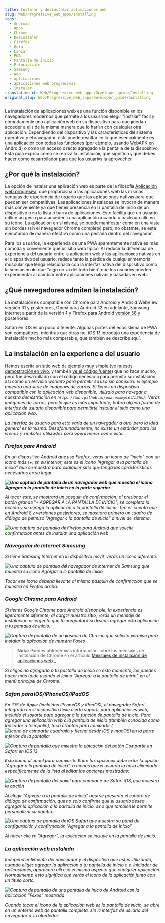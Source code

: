 ```yaml
---
title: Instalar y desinstalar aplicaciones web
slug: Web/Progressive_web_apps/Installing
tags:
  - Android
  - Apps
  - Chrome
  - Desinstalar
  - Firefox
  - Guía
  - Lanzar
  - PWA
  - Pantalla de inicio
  - Principiante
  - Samsung
  - Web
  - aplicaciones
  - aplicaciones web progresivas
  - instalar
translation_of: Web/Progressive_web_apps/Developer_guide/Installing
original_slug: Web/Progressive_web_apps/Developer_guide/Installing
---
```


La instalación de aplicaciones web es una función disponible en los navegadores modernos que permite a los usuarios elegir "instalar" fácil y cómodamente una aplicación web en su dispositivo para que puedan acceder a ella de la misma manera que lo harían con cualquier otra aplicación. Dependiendo del dispositivo y las características del sistema operativo y el navegador, esto puede resultar en lo que esencialmente es una aplicación con todas las funciones (por ejemplo, usando [WebAPK](https://developers.google.com/web/fundamentals/integration/webapks) en Android) o como un acceso directo agregado a la pantalla de tu dispositivo. Esta guía explica cómo se realiza la instalación, qué significa y qué debes hacer como desarrollador para que los usuarios la aprovechen.

## ¿Por qué la instalación?

La opción de instalar una aplicación web es parte de la filosofía [Aplicación web progresiva](/es/docs/Web/Progressive_web_apps), que proporciona a las aplicaciones web las mismas ventajas de experiencia de usuario que las aplicaciones nativas para que puedan ser competitivas. Las aplicaciones instaladas se invocan de manera más conveniente ya que tienen presencia en la pantalla de inicio de un dispositivo o en la lista o barra de aplicaciones. Esto facilita que un usuario utilice un gesto para acceder a una aplicación tocando o haciendo clic en su icono. La aplicación en sí misma, se puede manifestar como en una vista sin bordes (sin el navegador Chrome completo) pero, no obstante, se está ejecutando de manera efectiva como una pestaña dentro del navegador.

Para los usuarios, la experiencia de una PWA aparentemente nativa es más cómoda y conveniente que un sitio web típico. Al reducir la diferencia de experiencia del usuario entre la aplicación web y las aplicaciones nativas en el dispositivo del usuario, reduce tanto la pérdida de cualquier memoria muscular que tenga relacionada con la interfaz nativa del dispositivo como la sensación de que "algo no va del todo bien" que los usuarios pueden experimentar al cambiar entre aplicaciones nativas y basadas en web.

## ¿Qué navegadores admiten la instalación?

La instalación es compatible con Chrome para Android y Android WebView versión 31 y posteriores, Opera para Android 32 en adelante, Samsung Internet a partir de la versión 4 y Firefox para Android [versión 58](/es/docs/Mozilla/Firefox/Releases/58) y posteriores.

Safari en iOS es un poco diferente. Algunas partes del ecosistema de PWA son compatibles, mientras que otras no. iOS 13 introdujo una experiencia de instalación mucho más comparable, que también se describe aquí.

## La instalación en la experiencia del usuario

Hemos escrito un sitio web de ejemplo muy simple ([ve nuestra demostración en vivo](https://mdn.github.io/pwa-examples/a2hs/), y también [ve el código fuente](https://github.com/mdn/pwa-examples/tree/master/a2hs)) que no hace mucho, pero fue desarrollado con el código necesario para permitir su instalación, así como un servicio _worker> para permitir su uso sin conexión. El ejemplo muestra una serie de imágenes de zorros. Si tienes un dispositivo compatible con la aplicación web disponible, utilízalo para navegar a nuestra demostración en `https://mdn.github.io/pwa-examples/a2hs/`. Verás imágenes de zorros, pero lo que es más importante, habrá alguna forma de interfaz de usuario disponible para permitirte instalar el sitio como una aplicación web._

_La interfaz de usuario para esto varía de un navegador a otro, pero la idea general es la misma. Desafortunadamente, no existe un estándar para los iconos y símbolos utilizados para operaciones como esta._

### _Firefox para Android_

_En un dispositivo Android que usa Firefox, verás un ícono de "inicio" con un ícono más (+) en su interior; este es el ícono "Agregar a la pantalla de inicio" que se muestra para cualquier sitio que tenga las características necesarias en su lugar._

_**![Una captura de pantalla de un navegador web que muestra el ícono Agregar a la pantalla de inicio en la parte superior](<https://mdn.mozillademos.org/files/17158/android-a2hs-icon.png >)**_

_Al tocar este, se mostrará un pasquín de confirmación; al presionar el botón grande "+ AGREGAR A LA PANTALLA DE INICIO", se completa la acción y se agrega la aplicación a la pantalla de inicio. Ten en cuenta que en Android 8 y versiones posteriores, se mostrará primero un cuadro de diálogo de permiso "Agregar a la pantalla de inicio" a nivel del sistema._

_![Una captura de pantalla de Firefox para Android que solicita confirmación antes de instalar una aplicación web](https://mdn.mozillademos.org/files/17160/fx-a2hs-banner.png)_

### _Navegador de Internet Samsung_

_Si tiene Samsung Internet en tu dispositivo móvil, verás un icono diferente._

_![Una captura de pantalla del navegador de Internet de Samsung que muestra su icono Agregar a la pantalla de inicio](https://mdn.mozillademos.org/files/17161/samsung-internet-add-app.png)_

_Tocar ese ícono debería llevarte al mismo pasquín de confirmación que se muestra en Firefox arriba._

### _Google Chrome para Android_

_Si tienes Google Chrome para Android disponible, la experiencia es ligeramente diferente; al cargar nuestro sitio, verás un mensaje de instalación emergente que te preguntará si deseas agregar esta aplicación a tu pantalla de inicio._

_![Captura de pantalla de un pasquín de Chrome que solicita permiso para instalar la aplicación de muestra Foxes](https://mdn.mozillademos.org/files/17159/chrome-a2hs-banner.png)_

> **Nota:** Puedes obtener más información sobre los mensajes de instalación de Chrome en el artículo [Mensajes de instalación de aplicaciones web](https://developers.google.com/web/fundamentals/app-install-banners/).\_

_Si eliges no agregarlo a tu pantalla de inicio en este momento, los puedes hacer más tarde usando el ícono "Agregar a la pantalla de inicio" en el menú principal de Chrome._

### _Safari para iOS/iPhoneOS/iPadOS_

_En iOS de Apple (incluidos iPhoneOS y iPadOS), el navegador Safari integrado en el dispositivo tiene cierto soporte para aplicaciones web, incluido el soporte para agregar a la función de pantalla de inicio. Para agregar una aplicación web a la pantalla de inicio (también conocida como lanzador o trampolín), toca el botón para compartir (![Icono de compartir cuadrado y flecha desde iOS y macOS](https://mdn.mozillademos.org/files/17156/square.svg)) en la parte inferior de la pantalla:_

_![Captura de pantalla que muestra la ubicación del botón Compartir en Safari en iOS 13](https://mdn.mozillademos.org/files/17163/safari-ios-a2hs-icon.png)_

_Esto llama al panel para compartir. Entre las opciones debe estar la opción "Agregar a la pantalla de inicio", a menos que el usuario la haya eliminado específicamente de la lista al editar las opciones mostradas:_

_![Captura de pantalla del panel para compartir de Safari iOS, que muestra la opción](https://mdn.mozillademos.org/files/17165/safari-ios-share-menu.png)_

_Al elegir "Agregar a la pantalla de inicio" aquí se presenta el cuadro de diálogo de confirmación, que no solo confirma que el usuario desea agregar la aplicación a la pantalla de inicio, sino que también le permite personalizar su nombre._

_![Una captura de pantalla de iOS Safari que muestra su panel de configuración y confirmación "Agregar a la pantalla de inicio"](https://mdn.mozillademos.org/files/17167/safari-ios-a2hs-banner.png)_

_Al hacer clic en "Agregar", la aplicación se incluye en la pantalla de inicio._

### _La aplicación web instalada_

_Independientemente del navegador y el dispositivo que estés utilizando, cuando eliges agregar la aplicación a tu pantalla de inicio o al iniciador de aplicaciones, aparecerá allí con el mismo aspecto que cualquier aplicación. Normalmente, esto significa que verás el icono de la aplicación junto con un título corto._

_![Captura de pantalla de una pantalla de inicio de Android con la aplicación "Foxes" mostrada](https://mdn.mozillademos.org/files/17157/a2hs-on-home-screen.png)_

_Cuando tocas el icono de la aplicación web en la pantalla de inicio, se abre en un entorno web de pantalla completa, sin la interfaz de usuario del navegador a su alrededor._
